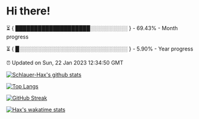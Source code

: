 # Hi there!

⏳ { ████████████████████░░░░░░░░░░ } - 69.43% - Month progress

⏳ { █░░░░░░░░░░░░░░░░░░░░░░░░░░░░░ } - 5.90% - Year progress

⏰ Updated on Sun, 22 Jan 2023 12:34:50 GMT


[![Schlauer-Hax's github stats](https://github-readme-stats.vercel.app/api?username=Schlauer-Hax&show_icons=true&theme=dark&count_private=true)](https://github.com/Schlauer-Hax)


[![Top Langs](https://github-readme-stats.vercel.app/api/top-langs/?username=Schlauer-Hax&layout=compact&theme=dark)](https://github.com/Schlauer-Hax?tab=repositories)

[![GitHub Streak](https://streak-stats.demolab.com?user=Schlauer-Hax&theme=dark)](https://git.io/streak-stats)

[![Hax's wakatime stats](https://github-readme-stats.vercel.app/api/wakatime?username=Hax&theme=dark)](https://wakatime.com/@Hax)

